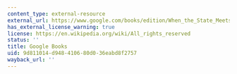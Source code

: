 ```yaml
---
content_type: external-resource
external_url: https://www.google.com/books/edition/When_the_State_Meets_the_Street/3KdFDwAAQBAJ?hl=en&gbpv=1
has_external_license_warning: true
license: https://en.wikipedia.org/wiki/All_rights_reserved
status: ''
title: Google Books
uid: 9d811014-d948-4106-80d0-36eabd8f2757
wayback_url: ''
---
```

